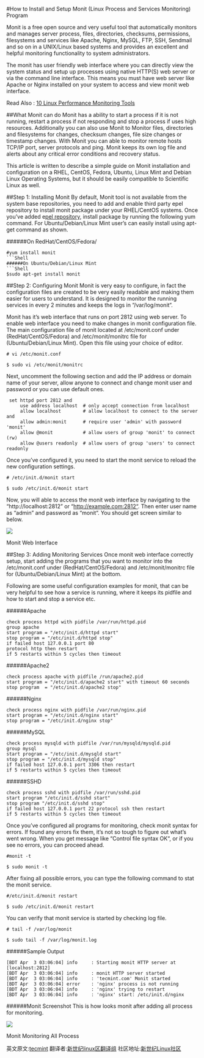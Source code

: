 #How to Install and Setup Monit (Linux Process and Services Monitoring) Program

Monit is a free open source and very useful tool that automatically monitors and manages server process, files, directories, checksums, permissions, filesystems and services like Apache, Nginx, MySQL, FTP, SSH, Sendmail and so on in a UNIX/Linux based systems and provides an excellent and helpful monitoring functionality to system administrators.

The monit has user friendly web interface where you can directly view the system status and setup up processes using native HTTP(S) web server or via the command line interface. This means you must have web server like Apache or Nginx installed on your system to access and view monit web interface.

Read Also : [10 Linux Performance Monitoring Tools](http://www.tecmint.com/command-line-tools-to-monitor-linux-performance/)

##What Monit can do
Monit has a ability to start a process if it is not running, restart a process if not responding and stop a process if uses high resources. Additionally you can also use Monit to Monitor files, directories and filesystems for changes, checksum changes, file size changes or timestamp changes. With Monit you can able to monitor remote hosts TCP/IP port, server protocols and ping. Monit keeps its own log file and alerts about any critical error conditions and recovery status.

This article is written to describe a simple guide on Monit installation and configuration on a RHEL, CentOS, Fedora, Ubuntu, Linux Mint and Debian Linux Operating Systems, but it should be easily compatible to Scientific Linux as well.

##Step 1: Installing Monit
By default, Monit tool is not available from the system base repositories, you need to add and enable third party epel repository to install monit package under your RHEL/CentOS systems. Once you’ve added e[pel repository](http://www.tecmint.com/how-to-enable-epel-repository-for-rhel-centos-6-5/), install package by running the following yum command. For Ubuntu/Debian/Linux Mint user’s can easily install using apt-get command as shown.

######On RedHat/CentOS/Fedora/
```Shell
#yum install monit
```Shell
######On Ubuntu/Debian/Linux Mint
```Shell
$sudo apt-get install monit
```

##Step 2: Configuring Monit
Monit is very easy to configure, in fact the configuration files are created to be very easily readable and making them easier for users to understand. It is designed to monitor the running services in every 2 minutes and keeps the logs in “/var/log/monit“.

Monit has it’s web interface that runs on port 2812 using web server. To enable web interface you need to make changes in monit configuration file. The main configuration file of monit located at /etc/monit.conf under (RedHat/CentOS/Fedora) and /etc/monit/monitrc file for (Ubuntu/Debian/Linux Mint). Open this file using your choice of editor.
```Shell
# vi /etc/monit.conf
```
```Shell
$ sudo vi /etc/monit/monitrc
```

Next, uncomment the following section and add the IP address or domain name of your server, allow anyone to connect and change monit user and password or you can use default ones.
```Shell
 set httpd port 2812 and
     use address localhost  # only accept connection from localhost
     allow localhost        # allow localhost to connect to the server and
     allow admin:monit      # require user 'admin' with password 'monit'
     allow @monit           # allow users of group 'monit' to connect (rw)
     allow @users readonly  # allow users of group 'users' to connect readonly
```
Once you’ve configured it, you need to start the monit service to reload the new configuration settings.

```Shell
# /etc/init.d/monit start
```
```Shell
$ sudo /etc/init.d/monit start
```
Now, you will able to access the monit web interface by navigating to the “http://localhost:2812” or “http://example.com:2812“. Then enter user name as “admin” and password as “monit“. You should get screen similar to below.

<img src='http://www.tecmint.com/wp-content/uploads/2013/04/Monit-1.jpg'>

Monit Web Interface

##Step 3: Adding Monitoring Services
Once monit web interface correctly setup, start adding the programs that you want to monitor into the /etc/monit.conf under (RedHat/CentOS/Fedora) and /etc/monit/monitrc file for (Ubuntu/Debian/Linux Mint) at the bottom.

Following are some useful configuration examples for monit, that can be very helpful to see how a service is running, where it keeps its pidfile and how to start and stop a service etc.

######Apache
```Shell
check process httpd with pidfile /var/run/httpd.pid
group apache
start program = "/etc/init.d/httpd start"
stop program = "/etc/init.d/httpd stop"
if failed host 127.0.0.1 port 80
protocol http then restart
if 5 restarts within 5 cycles then timeout
```
######Apache2
```Shell
check process apache with pidfile /run/apache2.pid
start program = "/etc/init.d/apache2 start" with timeout 60 seconds
stop program  = "/etc/init.d/apache2 stop"
```
######Nginx
```Shell
check process nginx with pidfile /var/run/nginx.pid
start program = "/etc/init.d/nginx start"
stop program = "/etc/init.d/nginx stop"
```
######MySQL
```Shell
check process mysqld with pidfile /var/run/mysqld/mysqld.pid
group mysql
start program = "/etc/init.d/mysqld start"
stop program = "/etc/init.d/mysqld stop"
if failed host 127.0.0.1 port 3306 then restart
if 5 restarts within 5 cycles then timeout
```
######SSHD
```Shell
check process sshd with pidfile /var/run/sshd.pid
start program "/etc/init.d/sshd start"
stop program "/etc/init.d/sshd stop"
if failed host 127.0.0.1 port 22 protocol ssh then restart
if 5 restarts within 5 cycles then timeout
```
Once you’ve configured all programs for monitoring, check monit syntax for errors. If found any errors fix them, it’s not so tough to figure out what’s went wrong. When you get message like “Control file syntax OK“, or if you see no errors, you can proceed ahead.
```Shell
#monit -t
```
```Shell
$ sudo monit -t
```
After fixing all possible errors, you can type the following command to stat the monit service.
```Shell
#/etc/init.d/monit restart
```
```Shell
$ sudo /etc/init.d/monit restart
```
You can verify that monit service is started by checking log file.
```Shell
# tail -f /var/log/monit
```
```Shell
$ sudo tail -f /var/log/monit.log
```

######Sample Output
```Shell
[BDT Apr  3 03:06:04] info     : Starting monit HTTP server at [localhost:2812]
[BDT Apr  3 03:06:04] info     : monit HTTP server started
[BDT Apr  3 03:06:04] info     : 'tecmint.com' Monit started
[BDT Apr  3 03:06:04] error    : 'nginx' process is not running
[BDT Apr  3 03:06:04] info     : 'nginx' trying to restart
[BDT Apr  3 03:06:04] info     : 'nginx' start: /etc/init.d/nginx
```

######Monit Screenshot
This is how looks monit after adding all process for monitoring.

<img src='http://www.tecmint.com/wp-content/uploads/2013/04/Monit-2.jpg'>

Monit Monitoring All Process


英文原文:[tecmint](http://www.tecmint.com/how-to-install-and-setup-monit-linux-process-and-services-monitoring-program/) 翻译者:[新世纪linux区翻译组](https://github.com/21ops/21opsttug) 社区地址:[新世纪Linux社区](http://www.21ops.com)
